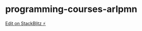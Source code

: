 # programming-courses-arlpmn

[Edit on StackBlitz ⚡️](https://stackblitz.com/edit/programming-courses-arlpmn)